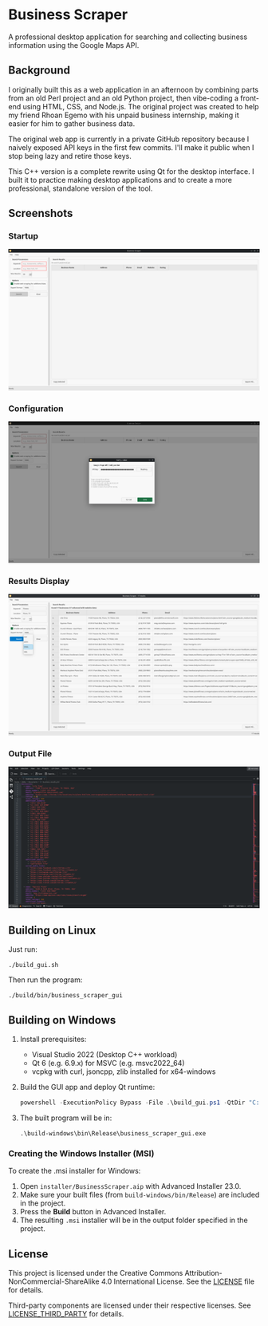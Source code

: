 # Business Scraper

A professional desktop application for searching and collecting business information using the Google Maps API.

## Background

I originally built this as a web application in an afternoon by combining parts from an old Perl project and an old Python project, then vibe-coding a front-end using HTML, CSS, and Node.js. The original project was created to help my friend Rhoan Egemo with his unpaid business internship, making it easier for him to gather business data.

The original web app is currently in a private GitHub repository because I naively exposed API keys in the first few commits. I'll make it public when I stop being lazy and retire those keys.

This C++ version is a complete rewrite using Qt for the desktop interface. I built it to practice making desktop applications and to create a more professional, standalone version of the tool.

## Screenshots

### Startup
![Startup](screenshots/startup.png)

### Configuration
![Configuration Dialog](screenshots/config.png)

### Results Display
![Results View](screenshots/results.png)

### Output File
![Output File](screenshots/output.png)

## Building on Linux

Just run:
```
./build_gui.sh
```
Then run the program:
```
./build/bin/business_scraper_gui
```

## Building on Windows

1. Install prerequisites:
	- Visual Studio 2022 (Desktop C++ workload)
	- Qt 6 (e.g. 6.9.x) for MSVC (e.g. msvc2022_64)
	- vcpkg with curl, jsoncpp, zlib installed for x64-windows

2. Build the GUI app and deploy Qt runtime:
	```powershell
	powershell -ExecutionPolicy Bypass -File .\build_gui.ps1 -QtDir "C:\path\to\Qt\6.9.2\msvc2022_64" -VcpkgRoot "C:\path\to\vcpkg"
	```

3. The built program will be in:
	```
	.\build-windows\bin\Release\business_scraper_gui.exe
	```

### Creating the Windows Installer (MSI)

To create the .msi installer for Windows:

1. Open `installer/BusinessScraper.aip` with Advanced Installer 23.0.
2. Make sure your built files (from `build-windows/bin/Release`) are included in the project.
3. Press the **Build** button in Advanced Installer.
4. The resulting `.msi` installer will be in the output folder specified in the project.

## License

This project is licensed under the Creative Commons Attribution-NonCommercial-ShareAlike 4.0 International License. See the [LICENSE](LICENSE) file for details.

Third-party components are licensed under their respective licenses. See [LICENSE_THIRD_PARTY](LICENSE_THIRD_PARTY) for details.
